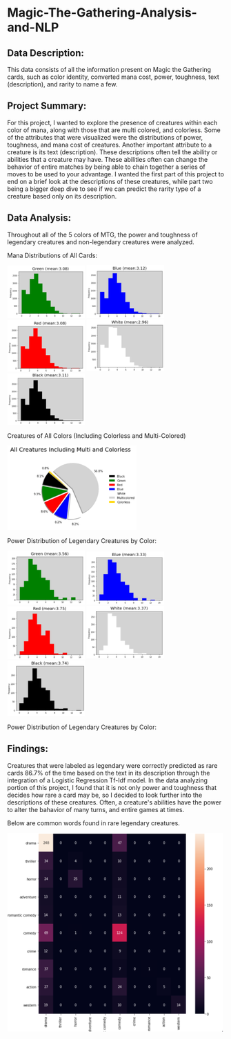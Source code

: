# Magic-The-Gathering-Analysis-and-NLP


## Data Description:
This data consists of all the information present on Magic the Gathering cards, such as color identity, converted mana cost, power, toughness, text (description), and rarity to name a few.


## Project Summary:
For this project, I wanted to explore the presence of creatures within each color of mana, along with those that are multi colored, and colorless. Some of the attributes that were visualized were the distributions of power, toughness, and mana cost of creatures.
Another important attribute to a creature is its text (description). These descriptions often tell the ability or abilities that a creature may have. These abilities often can change the behavior of entire matches by being able to chain together a series of moves to be used to your advantage. I wanted the first part of this project to end on a brief look at the descriptions of these creatures, while part two being a bigger deep dive to see if we can predict the rarity type of a creature based only on its description.


## Data Analysis:
Throughout all of the 5 colors of MTG, the power and toughness of legendary creatures and non-legendary creatures were analyzed.

Mana Distributions of All Cards:

<img src="https://github.com/andrew-alarcon17/Magic-The-Gathering-Analysis-NLP/blob/main/Charts/MTG%20Analyzing/Mana%20Distr/Forest.png" width="180"> <img src="https://github.com/andrew-alarcon17/Magic-The-Gathering-Analysis-NLP/blob/main/Charts/MTG%20Analyzing/Mana%20Distr/Island.png" width="180"> 
<img src="https://github.com/andrew-alarcon17/Magic-The-Gathering-Analysis-NLP/blob/main/Charts/MTG%20Analyzing/Mana%20Distr/Mountain.png" width="180"> <img src="https://github.com/andrew-alarcon17/Magic-The-Gathering-Analysis-NLP/blob/main/Charts/MTG%20Analyzing/Mana%20Distr/Plains.png" width="180"> <img src="https://github.com/andrew-alarcon17/Magic-The-Gathering-Analysis-NLP/blob/main/Charts/MTG%20Analyzing/Mana%20Distr/Swamp.png" width="180"> 


Creatures of All Colors (Including Colorless and Multi-Colored)

<img src="https://github.com/andrew-alarcon17/Magic-The-Gathering-Analysis-NLP/blob/main/Charts/MTG%20Analyzing/Multi%20%26%20Colorless%20Creatures.png" width="300"> 

Power Distribution of Legendary Creatures by Color:

<img src="https://github.com/andrew-alarcon17/Magic-The-Gathering-Analysis-NLP/blob/main/Charts/MTG%20Analyzing/Legendary%20Power/Forest%20Power.png" width="180"> <img src="https://github.com/andrew-alarcon17/Magic-The-Gathering-Analysis-NLP/blob/main/Charts/MTG%20Analyzing/Legendary%20Power/Island%20Power.png" width="180"> <img src="https://github.com/andrew-alarcon17/Magic-The-Gathering-Analysis-NLP/blob/main/Charts/MTG%20Analyzing/Legendary%20Power/Mountain%20Power.png" width="180"> <img src="https://github.com/andrew-alarcon17/Magic-The-Gathering-Analysis-NLP/blob/main/Charts/MTG%20Analyzing/Legendary%20Power/Plains%20Power.png" width="180"> <img src="https://github.com/andrew-alarcon17/Magic-The-Gathering-Analysis-NLP/blob/main/Charts/MTG%20Analyzing/Legendary%20Power/Swamp%20Power.png" width="180"> 



Power Distribution of Legendary Creatures by Color:


## Findings:
Creatures that were labeled as legendary were correctly predicted as rare cards 86.7% of the time based on the text in its description through the integration of a Logistic Regression Tf-Idf model. In the data analyzing portion of this project, I found that it is not only power and toughness that decides how rare a card may be, so I decided to look further into the descriptions of these creatures. Often, a creature's abilities have the power to alter the bahavior of many turns, and entire games at times.

Below are common words found in rare legendary creatures.


<img src="https://github.com/andrew-alarcon17/Movie_Genre_Prediction/blob/main/Movie_Plots_Vis/Heatmap_crop.png" width="500">



